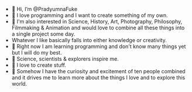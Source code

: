 - 👋 Hi, I’m @PradyumnaFuke
- 🧭 I love programming and I want to create something of my own.
- 🧠 I'm also interested in Science, History, Art, Photography, Philosophy, Filmmaking & Animation and would love to combine all these things into a single project some day.
- Whatever I like basically falls into either  knowledge or creativity.
- 👾 Right now I am learning programming and don't know many things yet but I will do my best.
- 🚀 Science, scientists & explorers inspire me.
- 🤖 I love to create stuff.
- 🧭 Somehow I have the curiosity and excitement of ten people combined and it drives me to learn more about the things I love and to explore this world.
<!---
PradyumnaFuke/PradyumnaFuke is a ✨ special ✨ repository because its `README.md` (this file) appears on your GitHub profile.
You can click the Preview link to take a look at your changes.
--->
